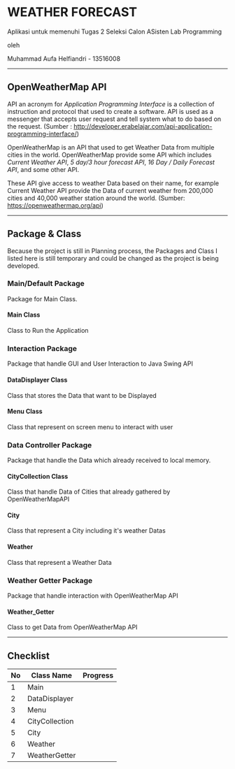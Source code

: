 # WEATHER FORECAST

Aplikasi untuk memenuhi Tugas 2 Seleksi Calon ASisten Lab Programming

oleh

Muhammad Aufa Helfiandri - 13516008

-------

## OpenWeatherMap API

API an acronym for *Application Programming Interface* is a collection of instruction and protocol that used to create a software. API is used as a messenger that accepts user request and tell system what to do based on the request. (Sumber  : http://developer.erabelajar.com/api-application-programming-interface/)

OpenWeatherMap is an API that used to get Weather Data from multiple cities in the world. OpenWeatherMap provide some API which includes *Current Weather API*, *5 day/3 hour forecast API*, *16 Day / Daily Forecast API*, and some other API.

These API give access to weather Data based on their name, for example Current Weather API provide the Data of current weather from 200,000 cities and 40,000 weather station around the world. (Sumber: https://openweathermap.org/api)

-------

## Package & Class
 Because the project is still in Planning process, the Packages and Class I listed here is still temporary and could be changed as the project is being developed.

### Main/Default Package
 Package for Main Class.

#### Main Class
 Class to Run the Application

### Interaction Package
 Package that handle GUI and User Interaction to Java Swing API

#### DataDisplayer Class
 Class that stores the Data that want to be Displayed

#### Menu Class
 Class that represent on screen menu to interact with user

### Data Controller Package
 Package that handle the Data which already received to local memory.

#### CityCollection Class
 Class that handle Data of Cities that already gathered by OpenWeatherMapAPI

#### City
 Class that represent a City including it's weather Datas

#### Weather 
 Class that represent a Weather Data

### Weather Getter Package
 Package that handle interaction with OpenWeatherMap API

#### Weather_Getter
 Class to get Data from OpenWeatherMap API


 -----

## Checklist

 | No  |Class Name  |Progress   |
| ------------ | ------------ | ------------ |
|   1| Main  |   |
|   2| DataDisplayer  |   |
|   3| Menu  |  |
|   4| CityCollection  |   |
|   5| City | |
|   6| Weather | |
|   7| WeatherGetter | |
